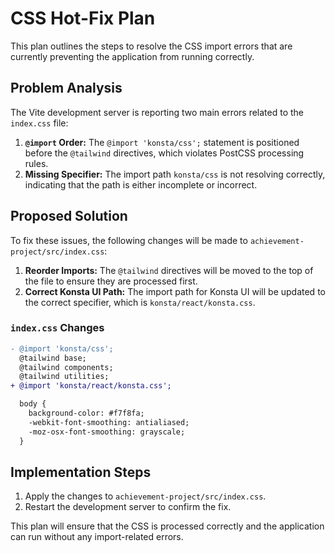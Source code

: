 # CSS Hot-Fix Plan

This plan outlines the steps to resolve the CSS import errors that are currently preventing the application from running correctly.

## Problem Analysis

The Vite development server is reporting two main errors related to the `index.css` file:
1.  **`@import` Order:** The `@import 'konsta/css';` statement is positioned before the `@tailwind` directives, which violates PostCSS processing rules.
2.  **Missing Specifier:** The import path `konsta/css` is not resolving correctly, indicating that the path is either incomplete or incorrect.

## Proposed Solution

To fix these issues, the following changes will be made to `achievement-project/src/index.css`:

1.  **Reorder Imports:** The `@tailwind` directives will be moved to the top of the file to ensure they are processed first.
2.  **Correct Konsta UI Path:** The import path for Konsta UI will be updated to the correct specifier, which is `konsta/react/konsta.css`.

### `index.css` Changes

```diff
- @import 'konsta/css';
  @tailwind base;
  @tailwind components;
  @tailwind utilities;
+ @import 'konsta/react/konsta.css';

  body {
    background-color: #f7f8fa;
    -webkit-font-smoothing: antialiased;
    -moz-osx-font-smoothing: grayscale;
  }
```

## Implementation Steps

1.  Apply the changes to `achievement-project/src/index.css`.
2.  Restart the development server to confirm the fix.

This plan will ensure that the CSS is processed correctly and the application can run without any import-related errors.